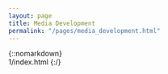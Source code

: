 ```yaml
---
layout: page
title: Media Development
permalink: "/pages/media_development.html"
---
```

{::nomarkdown}  
1/index.html
{:/}  

